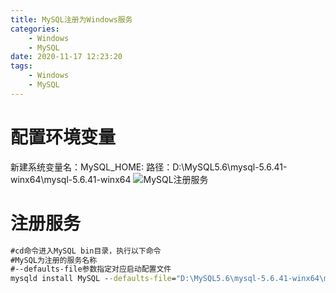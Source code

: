 ```yaml
---
title: MySQL注册为Windows服务
categories:
	- Windows
	- MySQL
date: 2020-11-17 12:23:20
tags: 
	- Windows
	- MySQL
---
```

<!-- toc -->

# <span id="inline-blue">配置环境变量</span>
新建系统变量名：MySQL_HOME:
路径：D:\MySQL5.6\mysql-5.6.41-winx64\mysql-5.6.41-winx64
![MySQL注册服务](/images/Windows/MySQL/WM_20220523_001.png)

# <span id="inline-blue">注册服务</span>
```bat
#cd命令进入MySQL bin目录，执行以下命令
#MySQL为注册的服务名称
#--defaults-file参数指定对应启动配置文件
mysqld install MySQL --defaults-file="D:\MySQL5.6\mysql-5.6.41-winx64\mysql-5.6.41-winx64\my-default.ini"
```




